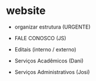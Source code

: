 # website

- organizar estrutura (URGENTE)
- FALE CONOSCO (JS)
- Editais (interno / externo)

- Serviços Acadêmicos (Dani)
- Serviços Administrativos (Josi)
